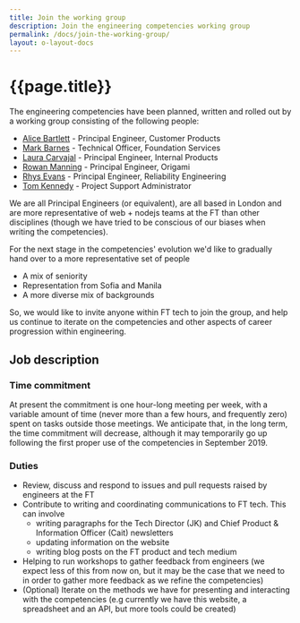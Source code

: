 ```yaml
---
title: Join the working group
description: Join the engineering competencies working group
permalink: /docs/join-the-working-group/
layout: o-layout-docs
---
```


# {{page.title}}

The engineering competencies have been planned, written and rolled out by a working group consisting of the following people:

- [Alice Bartlett](https://people-finder.in.ft.com/search?name=Alice%20Bartlett) - Principal Engineer, Customer Products
- [Mark Barnes](https://people-finder.in.ft.com/search?name=mark%20barnes) - Technical Officer, Foundation Services
- [Laura Carvajal](https://people-finder.in.ft.com/search?name=laura%20carvajal) - Principal Engineer, Internal Products
- [Rowan Manning](https://people-finder.in.ft.com/search?name=Rowan%20Manning) - Principal Engineer, Origami
- [Rhys Evans](https://people-finder.in.ft.com/search?name=rhys%20evans) - Principal Engineer, Reliability Engineering
- [Tom Kennedy](https://people-finder.in.ft.com/search?name=Tom%20Kennedy) - Project Support Administrator


We are all Principal Engineers (or equivalent), are all based in London and are more representative of web + nodejs teams at the FT than other disciplines (though we have tried to be conscious of our biases when writing the competencies).

For the next stage in the competencies' evolution we'd like to gradually hand over to a more representative set of people
- A mix of seniority
- Representation from Sofia and Manila
- A more diverse mix of backgrounds

So, we would like to invite anyone within FT tech to join the group, and help us continue to iterate on the competencies and other aspects of career progression within engineering.

## Job description

### Time commitment
At present the commitment is one hour-long meeting per week, with a variable amount of time (never more than a few hours, and frequently zero) spent on tasks outside those meetings. We anticipate that, in the long term, the time commitment will decrease, although it may temporarily go up following the first proper use of the competencies in September 2019.

### Duties
- Review, discuss and respond to issues and pull requests raised by engineers at the FT
- Contribute to writing and coordinating communications to FT tech. This can involve
  - writing paragraphs for the Tech Director (JK) and Chief Product & Information Officer (Cait) newsletters
  - updating information on the website
  - writing blog posts on the FT product and tech medium
- Helping to run workshops to gather feedback from engineers (we expect less of this from now on, but it may be the case that we need to in order to gather more feedback as we refine the competencies)
- (Optional) Iterate on the methods we have for presenting and interacting with the competencies (e.g currently we have this website, a spreadsheet and an API, but more tools could be created)
